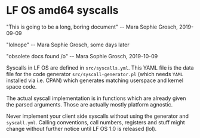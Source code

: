# LF OS amd64 syscalls

"This is going to be a long, boring document" -- Mara Sophie Grosch, 2019-09-09

"lolnope" -- Mara Sophie Grosch, some days later

"obsolete docs found /o\" -- Mara Sophie Grosch, 2019-10-09

Syscalls in LF OS are defined in `src/syscalls.yml`. This YAML file is the data file for the code generator
`src/syscall-generator.pl` (which needs `YAML` installed via i.e. CPAN) which generates matching userspace
and kernel space code.

The actual syscall implementation is in functions which are already given the parsed arguments. Those are
actually mostly platform agnostic.

Never implement your client side syscalls without using the generator and `syscall.yml`. Calling conventions,
call numbers, registers and stuff might change without further notice until LF OS 1.0 is released (lol).

